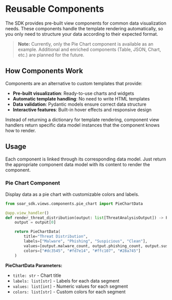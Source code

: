 # Reusable Components

The SDK provides pre-built view components for common data visualization needs. These components handle the template rendering automatically, so you only need to structure your data according to their expected format.

> **Note:** Currently, only the Pie Chart component is available as an example. Additional and enriched components (Table, JSON, Chart, etc.) are planned for the future.

## How Components Work

Components are an alternative to custom templates that provide:
- **Pre-built visualization**: Ready-to-use charts and widgets
- **Automatic template handling**: No need to write HTML templates
- **Data validation**: Pydantic models ensure correct data structure
- **Interactive features**: Built-in hover effects and responsive design

Instead of returning a dictionary for template rendering, component view handlers return specific data model instances that the component knows how to render.

## Usage

Each component is linked through its corresponding data model. Just return the appropriate component data model with its content to render the component.

### Pie Chart Component

Display data as a pie chart with customizable colors and labels.

```python
from soar_sdk.views.components.pie_chart import PieChartData

@app.view_handler()
def render_threat_distribution(output: list[ThreatAnalysisOutput]) -> PieChartData:
    output = output[0]

    return PieChartData(
        title="Threat Distribution",
        labels=["Malware", "Phishing", "Suspicious", "Clean"],
        values=[output.malware_count, output.phishing_count, output.suspicious_count, output.clean_count],
        colors=["#dc3545", "#fd7e14", "#ffc107", "#28a745"]
    )
```

**PieChartData Parameters:**
- `title: str` - Chart title
- `labels: list[str]` - Labels for each data segment
- `values: list[int]` - Numeric values for each segment
- `colors: list[str]` - Custom colors for each segment
